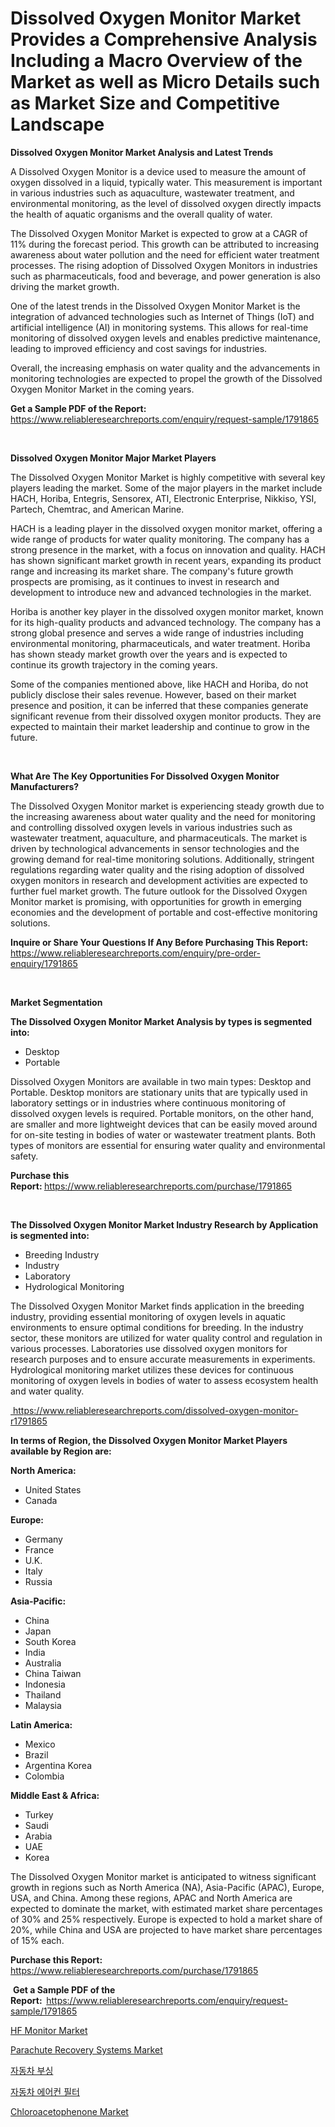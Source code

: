 <p><h1>Dissolved Oxygen Monitor Market Provides a Comprehensive Analysis Including a Macro Overview of the Market as well as Micro Details such as Market Size and Competitive Landscape</h1></p><p><strong>Dissolved Oxygen Monitor Market Analysis and Latest Trends</strong></p>
<p><p>A Dissolved Oxygen Monitor is a device used to measure the amount of oxygen dissolved in a liquid, typically water. This measurement is important in various industries such as aquaculture, wastewater treatment, and environmental monitoring, as the level of dissolved oxygen directly impacts the health of aquatic organisms and the overall quality of water.</p><p>The Dissolved Oxygen Monitor Market is expected to grow at a CAGR of 11% during the forecast period. This growth can be attributed to increasing awareness about water pollution and the need for efficient water treatment processes. The rising adoption of Dissolved Oxygen Monitors in industries such as pharmaceuticals, food and beverage, and power generation is also driving the market growth.</p><p>One of the latest trends in the Dissolved Oxygen Monitor Market is the integration of advanced technologies such as Internet of Things (IoT) and artificial intelligence (AI) in monitoring systems. This allows for real-time monitoring of dissolved oxygen levels and enables predictive maintenance, leading to improved efficiency and cost savings for industries.</p><p>Overall, the increasing emphasis on water quality and the advancements in monitoring technologies are expected to propel the growth of the Dissolved Oxygen Monitor Market in the coming years.</p></p>
<p><strong>Get a Sample PDF of the Report:&nbsp;</strong> <a href="https://www.reliableresearchreports.com/enquiry/request-sample/1791865">https://www.reliableresearchreports.com/enquiry/request-sample/1791865</a></p>
<p>&nbsp;</p>
<p><strong>Dissolved Oxygen Monitor Major Market Players</strong></p>
<p><p>The Dissolved Oxygen Monitor Market is highly competitive with several key players leading the market. Some of the major players in the market include HACH, Horiba, Entegris, Sensorex, ATI, Electronic Enterprise, Nikkiso, YSI, Partech, Chemtrac, and American Marine.</p><p>HACH is a leading player in the dissolved oxygen monitor market, offering a wide range of products for water quality monitoring. The company has a strong presence in the market, with a focus on innovation and quality. HACH has shown significant market growth in recent years, expanding its product range and increasing its market share. The company's future growth prospects are promising, as it continues to invest in research and development to introduce new and advanced technologies in the market.</p><p>Horiba is another key player in the dissolved oxygen monitor market, known for its high-quality products and advanced technology. The company has a strong global presence and serves a wide range of industries including environmental monitoring, pharmaceuticals, and water treatment. Horiba has shown steady market growth over the years and is expected to continue its growth trajectory in the coming years.</p><p>Some of the companies mentioned above, like HACH and Horiba, do not publicly disclose their sales revenue. However, based on their market presence and position, it can be inferred that these companies generate significant revenue from their dissolved oxygen monitor products. They are expected to maintain their market leadership and continue to grow in the future.</p></p>
<p>&nbsp;</p>
<p><strong>What Are The Key Opportunities For Dissolved Oxygen Monitor Manufacturers?</strong></p>
<p><p>The Dissolved Oxygen Monitor market is experiencing steady growth due to the increasing awareness about water quality and the need for monitoring and controlling dissolved oxygen levels in various industries such as wastewater treatment, aquaculture, and pharmaceuticals. The market is driven by technological advancements in sensor technologies and the growing demand for real-time monitoring solutions. Additionally, stringent regulations regarding water quality and the rising adoption of dissolved oxygen monitors in research and development activities are expected to further fuel market growth. The future outlook for the Dissolved Oxygen Monitor market is promising, with opportunities for growth in emerging economies and the development of portable and cost-effective monitoring solutions.</p></p>
<p><strong>Inquire or Share Your Questions If Any Before Purchasing This Report:</strong> <a href="https://www.reliableresearchreports.com/enquiry/pre-order-enquiry/1791865">https://www.reliableresearchreports.com/enquiry/pre-order-enquiry/1791865</a></p>
<p>&nbsp;</p>
<p><strong>Market Segmentation</strong></p>
<p><strong>The Dissolved Oxygen Monitor Market Analysis by types is segmented into:</strong></p>
<p><ul><li>Desktop</li><li>Portable</li></ul></p>
<p><p>Dissolved Oxygen Monitors are available in two main types: Desktop and Portable. Desktop monitors are stationary units that are typically used in laboratory settings or in industries where continuous monitoring of dissolved oxygen levels is required. Portable monitors, on the other hand, are smaller and more lightweight devices that can be easily moved around for on-site testing in bodies of water or wastewater treatment plants. Both types of monitors are essential for ensuring water quality and environmental safety.</p></p>
<p><strong>Purchase this Report:&nbsp;</strong><a href="https://www.reliableresearchreports.com/purchase/1791865">https://www.reliableresearchreports.com/purchase/1791865</a></p>
<p>&nbsp;</p>
<p><strong>The Dissolved Oxygen Monitor Market Industry Research by Application is segmented into:</strong></p>
<p><ul><li>Breeding Industry</li><li>Industry</li><li>Laboratory</li><li>Hydrological Monitoring</li></ul></p>
<p><p>The Dissolved Oxygen Monitor Market finds application in the breeding industry, providing essential monitoring of oxygen levels in aquatic environments to ensure optimal conditions for breeding. In the industry sector, these monitors are utilized for water quality control and regulation in various processes. Laboratories use dissolved oxygen monitors for research purposes and to ensure accurate measurements in experiments. Hydrological monitoring market utilizes these devices for continuous monitoring of oxygen levels in bodies of water to assess ecosystem health and water quality.</p></p>
<p><a href="https://www.reliableresearchreports.com/dissolved-oxygen-monitor-r1791865">&nbsp;https://www.reliableresearchreports.com/dissolved-oxygen-monitor-r1791865</a></p>
<p><strong>In terms of Region, the Dissolved Oxygen Monitor Market Players available by Region are:</strong></p>
<p>
    <p> <strong> North America: </strong>
        <ul>
            <li>United States</li>
            <li>Canada</li>
        </ul>
        </p> 
    <p> <strong> Europe: </strong>
        <ul>
            <li>Germany</li>
            <li>France</li>
            <li>U.K.</li>
            <li>Italy</li>
            <li>Russia</li>
        </ul>
        </p> 
    <p> <strong> Asia-Pacific: </strong>
        <ul>
            <li>China</li>
            <li>Japan</li>
            <li>South Korea</li>
            <li>India</li>
            <li>Australia</li>
            <li>China Taiwan</li>
            <li>Indonesia</li>
            <li>Thailand</li>
            <li>Malaysia</li>
        </ul>
        </p> 
    <p> <strong> Latin America: </strong>
        <ul>
            <li>Mexico</li>
            <li>Brazil</li>
            <li>Argentina Korea</li>
            <li>Colombia</li>
        </ul>
        </p> 
    <p> <strong> Middle East & Africa: </strong>
        <ul>
            <li>Turkey</li>
            <li>Saudi</li>
            <li>Arabia</li>
            <li>UAE</li>
            <li>Korea</li>
        </ul>
    </p>
    </p>
<p><p>The Dissolved Oxygen Monitor market is anticipated to witness significant growth in regions such as North America (NA), Asia-Pacific (APAC), Europe, USA, and China. Among these regions, APAC and North America are expected to dominate the market, with estimated market share percentages of 30% and 25% respectively. Europe is expected to hold a market share of 20%, while China and USA are projected to have market share percentages of 15% each.</p></p>
<p><strong>Purchase this Report: </strong><a href="https://www.reliableresearchreports.com/purchase/1791865">https://www.reliableresearchreports.com/purchase/1791865</a></p>
<p>&nbsp;<strong>Get a Sample PDF of the Report:&nbsp;&nbsp;</strong><a href="https://www.reliableresearchreports.com/enquiry/request-sample/1791865">https://www.reliableresearchreports.com/enquiry/request-sample/1791865</a></p>
<p><strong></strong></p>
<p><p><a href="https://github.com/josesg55/Market-Research-Report-List-2/blob/main/hf-monitor-market.md">HF Monitor Market</a></p><p><a href="https://github.com/indrystar/Market-Research-Report-List-2/blob/main/parachute-recovery-systems-market.md">Parachute Recovery Systems Market</a></p><p><a href="https://github.com/PercyHagernes9778/Market-Research-Report-List-1/blob/main/194689627102.md">자동차 부싱</a></p><p><a href="https://github.com/rsg307664904/Market-Research-Report-List-1/blob/main/984611727101.md">자동차 에어컨 필터</a></p><p><a href="https://issuu.com/reportprime-2/docs/chloroacetophenone-market-size-2030.pptx">Chloroacetophenone Market</a></p></p>